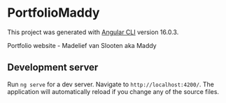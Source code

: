 # PortfolioMaddy

This project was generated with [Angular CLI](https://github.com/angular/angular-cli) version 16.0.3.

Portfolio website - Madelief van Slooten aka Maddy

## Development server

Run `ng serve` for a dev server. Navigate to `http://localhost:4200/`. The application will automatically reload if you change any of the source files.


